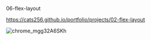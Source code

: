 06-flex-layout

https://cats256.github.io/portfolio/projects/02-flex-layout

![chrome_mgg32A6SKh](https://github.com/cats256/portfolio/assets/59489624/12494e82-1e88-48b0-9967-550b33499e03)
